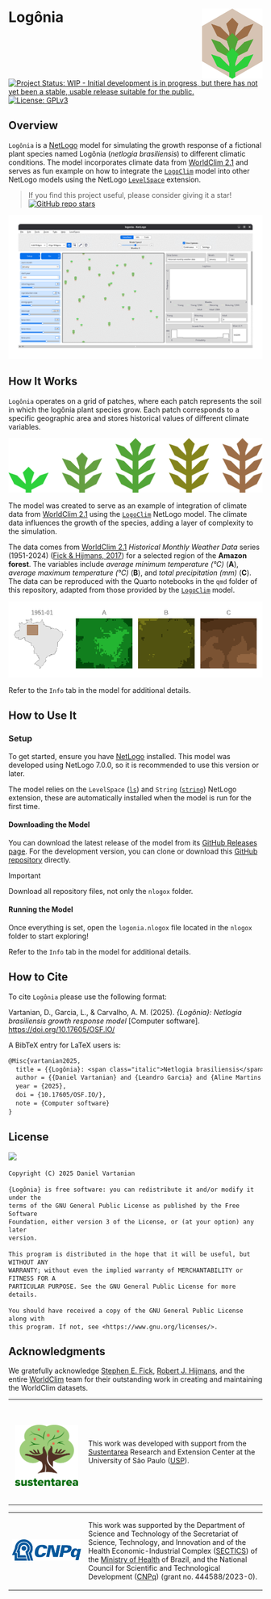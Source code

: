 # Logônia <img src = "images/logo.png" align="right" width="120" />

<!-- Quarto render -->

<!-- badges: start -->
[![Project Status: WIP - Initial development is in progress, but there
has not yet been a stable, usable release suitable for the
public.](https://www.repostatus.org/badges/latest/wip.svg)](https://www.repostatus.org/#wip)
[![License:
GPLv3](https://img.shields.io/badge/license-GPLv3-bd0000.svg)](https://www.gnu.org/licenses/gpl-3.0)
<!-- badges: end -->

## Overview

`Logônia` is a [NetLogo](https://www.netlogo.org) model for simulating
the growth response of a fictional plant species named Logônia
(*netlogia brasiliensis*) to different climatic conditions. The model
incorporates climate data from [WorldClim 2.1](https://worldclim.org/)
and serves as fun example on how to integrate the
[`LogoClim`](https://github.com/sustentarea/logoclim) model into other
NetLogo models using the NetLogo
[`LevelSpace`](https://ccl.northwestern.edu/netlogo/docs/ls.html)
extension.

> If you find this project useful, please consider giving it a star!
> [![GitHub repo
> stars](https://img.shields.io/github/stars/sustentarea/logonia)](https://github.com/sustentarea/Logônia/)

![Logônia Interface](images/logonia-interface.gif)

## How It Works

`Logônia` operates on a grid of patches, where each patch represents the
soil in which the logônia plant species grow. Each patch corresponds to
a specific geographic area and stores historical values of different
climate variables.

![Logônia Sizes](images/logonia-sizes.svg)

The model was created to serve as an example of integration of climate
data from [WorldClim 2.1](https://worldclim.org/) using the
[`LogoClim`](https://github.com/sustentarea/logoclim) NetLogo model. The
climate data influences the growth of the species, adding a layer of
complexity to the simulation.

The data comes from [WorldClim 2.1](https://worldclim.org/) *Historical
Monthly Weather Data* series (1951-2024) ([Fick & Hijmans,
2017](https://doi.org/10.1002/joc.5086)) for a selected region of the
**Amazon forest**. The variables include *average minimum temperature
(°C)* (**A**), *average maximum temperature (°C)* (**B**), and *total
precipitation (mm)* (**C**). The data can be reproduced with the Quarto
notebooks in the `qmd` folder of this repository, adapted from those
provided by the [`LogoClim`](https://github.com/sustentarea/logoclim)
model.

![WorldClim Animation](images/worldclim-animation.gif)

Refer to the `Info` tab in the model for additional details.

## How to Use It

### Setup

To get started, ensure you have [NetLogo](https://www.netlogo.org)
installed. This model was developed using NetLogo 7.0.0, so it is
recommended to use this version or later.

The model relies on the `LevelSpace`
([`ls`](https://ccl.northwestern.edu/netlogo/docs/ls.html)) and `String`
([`string`](https://github.com/NetLogo/String-Extension)) NetLogo
extension, these are automatically installed when the model is run for
the first time.

#### Downloading the Model

You can download the latest release of the model from its [GitHub
Releases page](https://github.com/sustentarea/logonia/releases/latest).
For the development version, you can clone or download this [GitHub
repository](https://github.com/sustentarea/logonia/) directly.

> [!IMPORTANT]
> Download all repository files, not only the `nlogox` folder.

#### Running the Model

Once everything is set, open the `logonia.nlogox` file located in the
`nlogox` folder to start exploring!

Refer to the `Info` tab in the model for additional details.

## How to Cite

To cite `Logônia` please use the following format:

Vartanian, D., Garcia, L., & Carvalho, A. M. (2025). *{Logônia}:
Netlogia brasiliensis growth response model* \[Computer software\].
<https://doi.org/10.17605/OSF.IO/>

A BibTeX entry for LaTeX users is:

``` latex
@Misc{vartanian2025,
  title = {{Logônia}: <span class="italic">Netlogia brasiliensis</span> growth response model},
  author = {{Daniel Vartanian} and {Leandro Garcia} and {Aline Martins de Carvalho}},
  year = {2025},
  doi = {10.17605/OSF.IO/},
  note = {Computer software}
}
```

## License

[![](https://img.shields.io/badge/license-GPLv3-bd0000.svg)](https://www.gnu.org/licenses/gpl-3.0)

``` text
Copyright (C) 2025 Daniel Vartanian

{Logônia} is free software: you can redistribute it and/or modify it under the
terms of the GNU General Public License as published by the Free Software
Foundation, either version 3 of the License, or (at your option) any later
version.

This program is distributed in the hope that it will be useful, but WITHOUT ANY
WARRANTY; without even the implied warranty of MERCHANTABILITY or FITNESS FOR A
PARTICULAR PURPOSE. See the GNU General Public License for more details.

You should have received a copy of the GNU General Public License along with
this program. If not, see <https://www.gnu.org/licenses/>.
```

## Acknowledgments

We gratefully acknowledge [Stephen E.
Fick](https://orcid.org/0000-0002-3548-6966), [Robert J.
Hijmans](https://orcid.org/0000-0001-5872-2872), and the entire
[WorldClim](https://worldclim.org/) team for their outstanding work in
creating and maintaining the WorldClim datasets.

<table>
  <tr>
    <td width="30%">
      <br/>
      <br/>
      <p align="center">
        <a href="https://www.fsp.usp.br/sustentarea/">
          <img src="images/sustentarea-logo.svg" width="125"/>
        </a>
      </p>
      <br/>
    </td>
    <td width="70%">
      <p>
        This work was developed with support from the 
        <a href="https://www.fsp.usp.br/sustentarea/">Sustentarea</a>
         Research and Extension Center at the University of São Paulo (<a href="https://www5.usp.br/">USP</a>).
      </p>
    </td>
  </tr>
</table>

<table>
  <tr>
    <td width="30%">
      <br/>
      <p align="center">
        <a href="https://www.gov.br/cnpq/">
          <img src="images/cnpq-logo.svg" width="150"/>
        </a>
      </p>
      <br/>
    </td>
    <td width="70%">
      <p>
        This work was supported by the Department of Science and 
        Technology of the Secretariat of Science, Technology, and Innovation 
        and of the Health Economic-Industrial Complex (<a href="https://www.gov.br/saude/pt-br/composicao/sectics/">SECTICS</a>)  of the <a href="https://www.gov.br/saude/pt-br/composicao/sectics/">Ministry of Health</a> 
        of Brazil, and the National Council for Scientific and 
        Technological Development (<a href="https://www.gov.br/cnpq/">CNPq</a>) (grant no. 444588/2023-0).
      </p>
    </td>
  </tr>
</table>
